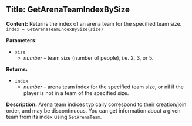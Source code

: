 ## Title: GetArenaTeamIndexBySize

**Content:**
Returns the index of an arena team for the specified team size.
`index = GetArenaTeamIndexBySize(size)`

**Parameters:**
- `size`
  - *number* - team size (number of people), i.e. 2, 3, or 5.

**Returns:**
- `index`
  - *number* - arena team index for the specified team size, or nil if the player is not in a team of the specified size.

**Description:**
Arena team indices typically correspond to their creation/join order, and may be discontinuous.
You can get information about a given team from its index using `GetArenaTeam`.
